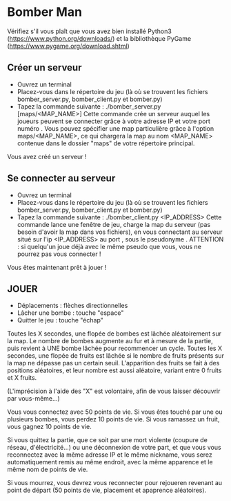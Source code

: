 # Bomber Man #

Vérifiez s'il vous plaît que vous avez bien installé Python3 (https://www.python.org/downloads/) et la bibliothèque PyGame (https://www.pygame.org/download.shtml)

## Créer un serveur ##

- Ouvrez un terminal
- Placez-vous dans le répertoire du jeu (là où se trouvent les fichiers bomber_server.py, bomber_client.py et bomber.py)
- Tapez la commande suivante : ./bomber_server.py <PORT> [maps/<MAP_NAME>]
  Cette commande crée un serveur auquel les joueurs peuvent se connecter grâce à votre adresse IP et votre port numéro <PORT>. Vous pouvez spécifier une map particulière grâce à l'option maps/<MAP_NAME>, ce qui chargera la map au nom <MAP_NAME> contenue dans le dossier "maps" de votre répertoire principal.

Vous avez créé un serveur !

## Se connecter au serveur ##

- Ouvrez un terminal
- Placez-vous dans le répertoire du jeu (là où se trouvent les fichiers bomber_server.py, bomber_client.py et bomber.py)
- Tapez la commande suivante : ./bomber_client.py <IP_ADDRESS> <PORT> <NICKNAME>
  Cette commande lance une fenêtre de jeu, charge la map du serveur (pas besoin d'avoir la map dans vos fichiers), en vous connectant au serveur situé sur l'ip <IP_ADDRESS> au port <PORT>, sous le pseudonyme <NICKNAME>. ATTENTION : si quelqu'un joue déjà avec le même pseudo que vous, vous ne pourrez pas vous connecter !

Vous êtes maintenant prêt à jouer !

## JOUER ##

- Déplacements : flèches directionnelles
- Lâcher une bombe : touche "espace"
- Quitter le jeu : touche "échap"

Toutes les X secondes, une flopée de bombes est lâchée aléatoirement sur la map. Le nombre de bombes augmente au fur et à mesure de la partie, puis revient à UNE bombe lâchée pour recommencer un cycle.
Toutes les X secondes, une flopée de fruits est lâchée si le nombre de fruits présents sur la map ne dépasse pas un certain seuil. L'apparition des fruits se fait à des positions aléatoires, et leur nombre est aussi aléatoire, variant entre 0 fruits et X fruits.

(L'imprécision à l'aide des "X" est volontaire, afin de vous laisser découvrir par vous-même...)

Vous vous connectez avec 50 points de vie.
Si vous êtes touché par une ou plusieurs bombes, vous perdez 10 points de vie.
Si vous ramassez un fruit, vous gagnez 10 points de vie.

Si vous quittez la partie, que ce soit par une mort violente (coupure de réseau, d'électricité...) ou une déconnexion de votre part, et que vous vous reconnectez avec la même adresse IP et le même nickname, vous serez automatiquement remis au même endroit, avec la même apparence et le même nom de points de vie.

Si vous mourrez, vous devrez vous reconnecter pour rejoueren revenant au point de départ (50 points de vie, placement et apaprence aléatoires).
